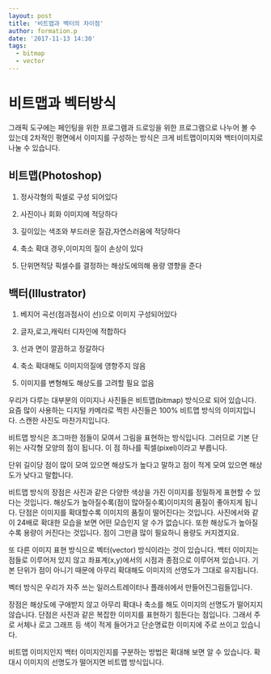 ```yaml
---
layout: post
title: '비트맵과 벡터의 차이점'
author: formation.p
date: '2017-11-13 14:30'
tags:
  - bitmap
  - vector
---
```


# 비트맵과 벡터방식

그래픽 도구에는 페인팅을 위한 프로그램과 드로잉을 위한 프로그램으로 나누어 볼 수 있는데
2차적인 평면에서 이미지를 구성하는 방식은 크게 비트맵이미지와 백터이미지로 나눌 수 있습니다.

## 비트맵(Photoshop)

1. 정사각형의 픽셀로 구성 되어있다

2. 사진이나 회화 이미지에 적당하다

3. 깊이있는 색조와 부드러운 질감,자연스러움에 적당하다

4. 축소 확대 경우,이미지의 질이 손상이 있다

5. 단위면적당 픽셀수를 결정하는 해상도에의해 용량 영향을 준다

## 백터(Illustrator)

1. 베지어 곡선(점과점사이 선)으로 이미지 구성되어있다

2. 글자,로고,캐릭터 디자인에 적합하다

3. 선과 면이 깔끔하고 정갈하다

4. 축소 확대해도 이미지의질에 영향주지 않음

5. 이미지를 변형해도 해상도를 고려할 필요 없음

우리가 다루는 대부분의 이미지나 사진들은 비트맵(bitmap) 방식으로 되어 있습니다.
요즘 많이 사용하는 디지털 카메라로 찍힌 사진들은 100% 비트맵 방식의 이미지입니다.
스캔한 사진도 마찬가지입니다.

비트맵 방식은 조그마한 점들이 모여서 그림을 표현하는 방식입니다.
그러므로 기본 단위는 사각형 모양의 점이 됩니다. 이 점 하나를 픽셀(pixel)이라고 부릅니다.

단위 길이당 점이 많이 모여 있으면 해상도가 높다고 말하고 점이 적게 모여 있으면 해상도가 낮다고 말합니다.

비트맵 방식의 장점은 사진과 같은 다양한 색상을 가진 이미지를 정밀하게 표현할
수 있다는 것입니다. 해상도가 높아질수록(점이 많아질수록)이미지의 품질이 좋아지게 됩니다.
단점은 이미지를 확대할수록 이미지의 품질이 떨어진다는 것입니다.
사진에서와 같이 24배로 확대한 모습을 보면 어떤 모습인지
알 수가 없습니다. 또한 해상도가 높아질수록 용량이 커진다는 것입니다.
점이 그만큼 많이 필요하니 용량도 커지겠지요.

또 다른 이미지 표현 방식으로 벡터(vector) 방식이라는 것이 있습니다.
백터 이미지는 점들로 이루어저 있지 않고 좌표계(x,y)에서의 시점과 종점으로
이루어져 있습니다. 기본 단위가 점이 아니기 때문에 아무리 확대해도
이미지의 선명도가 그대로 유지됩니다.

벡터 방식은 우리가 자주 쓰는 일러스트레이터나 플래쉬에서 만들어진그림들입니다.

장점은 해상도에 구애받지 않고 아무리 확대나 축소를 해도 이미지의 선명도가 떨어지지 않습니다.
단점은 사진과 같은 복잡한 이미지를 표현하기 힘든다는 점입니다.
그래서 주로 서체나 로고 그래프 등 색이 적게 들어가고 단순명료한
이미지에 주로 쓰이고 있습니다.

비트맵 이미지인지 백터 이미지인지를 구분하는 방법은 확대해 보면 알 수 있습니다.
확대시 이미지의 선명도가 떨어지면 비트맵 방식입니다.
